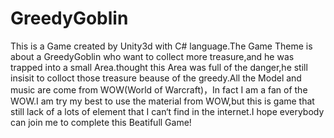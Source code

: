 # GreedyGoblin
This is a Game created by Unity3d with  C# language.The Game Theme is about a GreedyGoblin who want to collect more treasure,and he was trapped into a small Area.thought this Area was full of the danger,he still insisit to colloct those treasure beause of the greedy.All the Model  and music are come from WOW(World of Warcraft)，In fact I am a fan of  the WOW.I am try my best to use the material from WOW,but this is game that still lack of a lots of element that I can‘t find in the internet.I hope everybody can join me to complete this Beatifull Game! 
